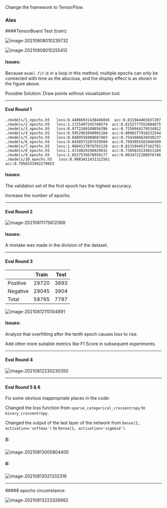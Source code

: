 Change the framework to TensorFlow.

### Alex

####TensorBoard Test (train):

![image-20210808010239732](.\Images\image-20210808010239732.png)

![image-20210808010255412](.\Images\image-20210808010255412.png)

#### Issues:

Because `model.fit` is in a loop in this method, multiple epochs can only be connected with time as the abscissa, and the display effect is as shown in the figure above.

Possible Solution: Draw points without visualization tool.

------

#### Eval Round 1

```
./models/1_epochs.h5   loss:0.44866931438446045  acc:0.831944465637207
./models/2_epochs.h5   loss:1.1725497245788574  acc:0.8152777552604675
./models/3_epochs.h5   loss:0.9772260189056396  acc:0.7256944179534912
./models/4_epochs.h5   loss:0.5952962040901184  acc:0.8090277910232544
./models/5_epochs.h5   loss:0.8489556908607483  acc:0.7541666626930237
./models/6_epochs.h5   loss:0.8438572287559509  acc:0.7993055582046509
./models/7_epochs.h5   loss:1.0684117078781128  acc:0.8131944537162781
./models/8_epochs.h5   loss:1.4724829196929932  acc:0.7395833134651184
./models/9_epochs.h5   loss:1.0527535676956177  acc:0.8034722208976746
./models/10_epochs.h5   loss:0.9983411431312561  acc:0.7958333492279053
```

#### Issues:

The validation set of the first epoch has the highest accuracy.

Increase the number of epochs.

------

#### Eval Round 2

![image-20210811175812068](.\Images\image-20210811175812068.png)

#### Issues:

A mistake was made in the division of the dataset. 

------

#### Eval Round 3

|          | Train | Test |
| -------- | ----- | ---- |
| Positive | 29720 | 3893 |
| Negative | 29045 | 3904 |
| Total    | 58765 | 7797 |

![image-20210812110104891](.\Images\image-20210812110104891.png)

#### Issues:

Analyze that overfitting after the tenth epoch causes loss to rise.

Add other more suitable metrics like F1 Score in subsequent experiments.

------

#### Eval Round 4

![image-20210812230230350](.\Images\image-20210812230230350.png)

------

#### Eval Round 5 & 6

Fix some obvious inappropriate places in the code: 

Changed the loss function from `sparse_categorical_crossentropy` to `binary_crossentropy`.

Changed the output of the last layer of the network from `Dense(2, activation='softmax')` to `Dense(1, activation='sigmoid')`.

##### 5:

![image-20210813005804405](.\Images\image-20210813005804405.png)

##### 6:

![image-20210813021332316](.\Images\image-20210813021332316.png)

------

####8 epochs circumstance:

![image-20210813223326662](.\Images\image-20210813223326662.png)

